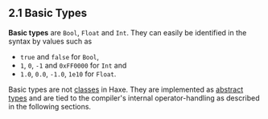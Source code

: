 ## 2.1 Basic Types

**Basic types** are `Bool`, `Float` and `Int`. They can easily be identified in the syntax by values such as

* `true` and `false` for `Bool`,
* `1`, `0`, `-1` and `0xFF0000` for `Int` and
* `1.0`, `0.0`, `-1.0`, `1e10` for `Float`.

Basic types are not [classes](types-class-instance.md) in Haxe. They are implemented as [abstract types](types-abstract.md) and are tied to the compiler's internal operator-handling as described in the following sections.

